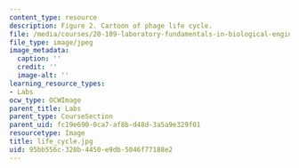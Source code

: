 ```yaml
---
content_type: resource
description: Figure 2. Cartoon of phage life cycle.
file: /media/courses/20-109-laboratory-fundamentals-in-biological-engineering-fall-2007/95bb556c328b4450e9db5046f77188e2_life_cycle.jpg
file_type: image/jpeg
image_metadata:
  caption: ''
  credit: ''
  image-alt: ''
learning_resource_types:
- Labs
ocw_type: OCWImage
parent_title: Labs
parent_type: CourseSection
parent_uid: fc19e690-0ca7-af8b-d48d-3a5a9e329f01
resourcetype: Image
title: life_cycle.jpg
uid: 95bb556c-328b-4450-e9db-5046f77188e2
---
```

